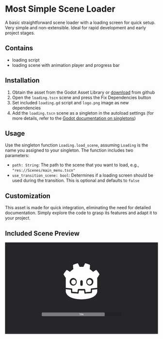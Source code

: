 # Most Simple Scene Loader

A basic straightforward scene loader with a loading screen for quick setup. Very simple and non-extensible. Ideal for rapid development and early project stages.

## Contains
- loading script
- loading scene with animation player and progress bar

## Installation
1. Obtain the asset from the Godot Asset Library or [download](https://github.com/MikeAmputer/godot-simple-scene-loader/archive/refs/heads/master.zip) from github
2. Open the `loading.tscn` scene and press the Fix Dependencies button
3. Set included `loading.gd` script and `logo.png` image as new dependencies
4. Add the `loading.tscn` scene as a singleton in the autoload settings (for more details, refer to the [Godot documentation on singletons](https://docs.godotengine.org/en/stable/tutorials/scripting/singletons_autoload.html))

## Usage
Use the singleton function `Loading.load_scene`, assuming `Loading` is the name you assigned to your singleton.
The function includes two parameters:
- `path: String`: The path to the scene that you want to load, e.g., `"res://Scenes/main_menu.tscn"`
- `use_transition_scene: bool`: Determines if a loading screen should be used during the transition. This is optional and defaults to `false`

## Customization
This asset is made for quick integration, eliminating the need for detailed documentation. Simply explore the code to grasp its features and adapt it to your project.

## Included Scene Preview
<div style="display: flex; align-items: center;">
    <img src="_img/mssl.png" alt="Preview" height="300">
</div>
